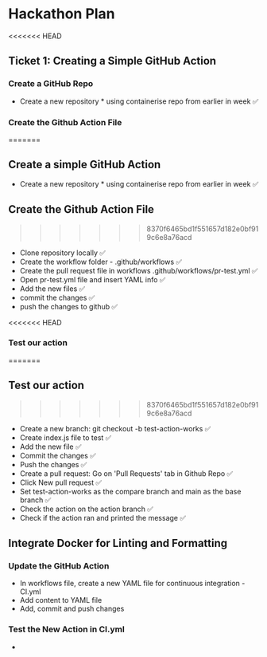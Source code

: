 # Hackathon Plan

<<<<<<< HEAD
## Ticket 1: Creating a Simple GitHub Action

### Create a GitHub Repo
- Create a new repository * using containerise repo from earlier in week ✅

### Create the Github Action File
=======
## Create a simple GitHub Action

- Create a new repository \* using containerise repo from earlier in week ✅

## Create the Github Action File

>>>>>>> 8370f6465bd1f551657d182e0bf919c6e8a76acd
- Clone repository locally ✅
- Create the workflow folder - .github/workflows ✅
- Create the pull request file in workflows .github/workflows/pr-test.yml ✅
- Open pr-test.yml file and insert YAML info ✅
- Add the new files ✅
- commit the changes ✅
- push the changes to github ✅

<<<<<<< HEAD
### Test our action
=======
## Test our action

>>>>>>> 8370f6465bd1f551657d182e0bf919c6e8a76acd
- Create a new branch: git checkout -b test-action-works ✅
- Create index.js file to test ✅
- Add the new file ✅
- Commit the changes ✅
- Push the changes ✅
- Create a pull request: Go on 'Pull Requests' tab in Github Repo ✅
- Click New pull request ✅
- Set test-action-works as the compare branch and main as the base branch ✅
- Check the action on the action branch ✅
- Check if the action ran and printed the message ✅

## Integrate Docker for Linting and Formatting

### Update the GitHub Action
- In workflows file, create a new YAML file for continuous integration - CI.yml
- Add content to YAML file
- Add, commit and push changes

### Test the New Action in CI.yml
- 